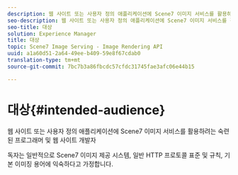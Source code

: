 ```yaml
---
description: 웹 사이트 또는 사용자 정의 애플리케이션에 Scene7 이미지 서비스를 활용하려는 숙련된 프로그래머 및 웹 사이트 개발자
seo-description: 웹 사이트 또는 사용자 정의 애플리케이션에 Scene7 이미지 서비스를 활용하려는 숙련된 프로그래머 및 웹 사이트 개발자
seo-title: 대상
solution: Experience Manager
title: 대상
topic: Scene7 Image Serving - Image Rendering API
uuid: a1a60d51-2a64-49ee-b409-59e8f67cdab0
translation-type: tm+mt
source-git-commit: 7bc7b3a86fbcdc57cfdc31745fae3afc06e44b15

---
```



# 대상{#intended-audience}

웹 사이트 또는 사용자 정의 애플리케이션에 Scene7 이미지 서비스를 활용하려는 숙련된 프로그래머 및 웹 사이트 개발자

독자는 일반적으로 Scene7 이미지 제공 시스템, 일반 HTTP 프로토콜 표준 및 규칙, 기본 이미징 용어에 익숙하다고 가정합니다.
